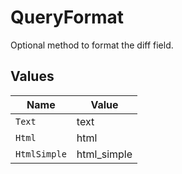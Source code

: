 # QueryFormat

Optional method to format the diff field.


## Values

| Name         | Value        |
| ------------ | ------------ |
| `Text`       | text         |
| `Html`       | html         |
| `HtmlSimple` | html_simple  |